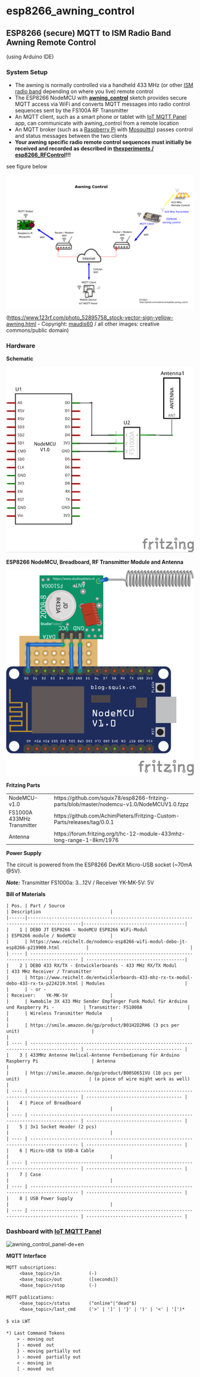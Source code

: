 # esp8266_awning_control
## ESP8266 (secure) MQTT to ISM Radio Band Awning Remote Control

(using Arduino IDE)

### System Setup
- The awning is normally controlled via a handheld 433 MHz (or other [ISM radio band](https://en.wikipedia.org/wiki/ISM_radio_band) depending on where you live) remote control
- The ESP8266 NodeMCU with [**awning_control**](src/awning_control.ino) sketch provides secure MQTT access via WiFi and converts MQTT messages into radio control sequences sent by the FS100A RF Transmitter
- An MQTT client, such as a smart phone or tablet with [IoT MQTT Panel](https://snrlab.in/iot/iot-mqtt-panel-user-guide) app, can communicate with awning_control from a remote location
- An MQTT broker (such as a [Raspberry Pi](https://www.raspberrypi.org/) with [Mosquitto](https://mosquitto.org/)) passes control and status messages between the two clients
- **Your awning specific radio remote control sequences must initially be received and recorded as described in [thexperiments /
esp8266_RFControl](https://github.com/thexperiments/esp8266_RFControl)!!!**

see figure below

![Awning Control Setup](awning_control_setup-en.png)

(https://www.123rf.com/photo_52895758_stock-vector-sign-yellow-awning.html - 
Copyright: [maudis60](https://www.123rf.com/profile_maudis60) / all other images: creative commons/public domain)


### Hardware

**Schematic**

![Schematic](hw/awning_control_schematic_v1.0.png)


**ESP8266 NodeMCU, Breadboard, RF Transmitter Module and Antenna**

![Perfboard](hw/awning_control_perfboard_v1.0.png)


**Fritzing Parts**

<table>
<tr><td>NodeMCU-v1.0              <td>https://github.com/squix78/esp8266-fritzing-parts/blob/master/nodemcu-v1.0/NodeMCUV1.0.fzpz
<tr><td>FS1000A 433MHz Transmitter<td>https://github.com/AchimPieters/Fritzing-Custom-Parts/releases/tag/0.0.1
<tr><td>Antenna                   <td>https://forum.fritzing.org/t/hc-12-module-433mhz-long-range-1-8km/1976
</table>

    
**Power Supply**

The circuit is powered from the ESP8266 DevKit Micro-USB socket (~70mA @5V).

*__Note:__* Transmitter FS1000a: 3...12V / Receiver YK-MK-5V:   5V


**Bill of Materials**

    | Pos. | Part / Source                                                                            | Description                          |
    |------|------------------------------------------------------------------------------------------|--------------------------------------|
    |    1 | DEBO JT ESP8266 - NodeMCU ESP8266 WiFi-Modul                                             | ESP8266 module / NodeMCU             |
    |      | https://www.reichelt.de/nodemcu-esp8266-wifi-modul-debo-jt-esp8266-p219900.html          |                                      |
    | ---- | ---------------------------------------------------------------------------------------- | -------------------------------------|
    |    2 | DEBO 433 RX/TX - Entwicklerboards - 433 MHz RX/TX Modul                                  | 433 MHz Receiver / Transmitter       |
    |      | https://www.reichelt.de/entwicklerboards-433-mhz-rx-tx-modul-debo-433-rx-tx-p224219.html | Modules                              |
    |      | - or -                                                                                   | Receiver:    YK-MK-5V                |
    |      | kwmobile 3X 433 MHz Sender Empfänger Funk Modul für Arduino und Raspberry Pi -           | Transmitter: FS1000A                 |
    |      | Wireless Transmitter Module                                                              |                                      |
    |      | https://smile.amazon.de/gp/product/B01H2D2RH6 (3 pcs per unit)                           |                                      |
    | ---- | ---------------------------------------------------------------------------------------- | ------------------------------------ |
    |    3 | 433MHz Antenne Helical-Antenne Fernbedienung für Arduino Raspberry Pi                    | Antenna                              |
    |      | https://smile.amazon.de/gp/product/B00SO651VU (10 pcs per unit)                          | (a piece of wire might work as well) |
    | ---- | ---------------------------------------------------------------------------------------- | ------------------------------------ |
    |    4 | Piece of Breadboard                                                                      |                                      |
    | ---- | ---------------------------------------------------------------------------------------- | ------------------------------------ |
    |    5 | 3x1 Socket Header (2 pcs)                                                                |                                      |
    | ---- | ---------------------------------------------------------------------------------------- | ------------------------------------ |
    |    6 | Micro-USB to USB-A Cable                                                                 |                                      |
    | ---- | ---------------------------------------------------------------------------------------- | ------------------------------------ |
    |    7 | Case                                                                                     |                                      |
    | ---- | ---------------------------------------------------------------------------------------- | ------------------------------------ |
    |    8 | USB Power Supply                                                                         |                                      |
    | ---- | ---------------------------------------------------------------------------------------- | ------------------------------------ |


### Dashboard with [IoT MQTT Panel](https://snrlab.in/iot/iot-mqtt-panel-user-guide)
![awning_control_panel-de+en](https://user-images.githubusercontent.com/83612361/124654778-4395f700-de9f-11eb-89f1-63ba9eb8cf68.png)

**MQTT Interface**
```
MQTT subscriptions:
     <base_topic>/in           (-)
     <base_topic>/out          ([seconds])
     <base_topic>/stop         (-)

MQTT publications:
     <base_topic>/status       ("online"|"dead"$)
     <base_topic>/last_cmd     ('>' | ']' | '}' | ')' | '<' | '[')*

$ via LWT

*) Last Command Tokens
    > - moving out
    ] - moved  out
    } - moving partially out
    ) - moved  partially out
    < - moving in
    [ - moved  out
```
